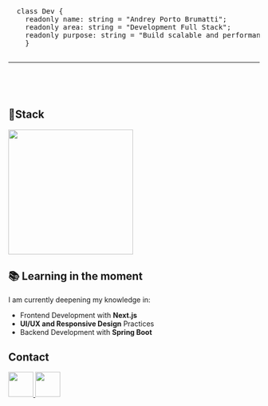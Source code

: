 <!DOCTYPE html>
<html lang="pt">
<head>
  <meta charset="UTF-8">
  <meta name="viewport" content="width=device-width, initial-scale=1.0">
</head>
<body>
  <pre>
  class Dev {
    readonly name: string = "Andrey Porto Brumatti";
    readonly area: string = "Development Full Stack";
    readonly purpose: string = "Build scalable and performant web applications";
    }
  <hr/>
    
  </pre>
  <h2>🔹Stack</h2>
  <p>
    <img src="https://skillicons.dev/icons?i=typescript,react,nextjs,tailwind,java,spring" width="250" />
  </p>

  ## 📚 Learning in the moment  

I am currently deepening my knowledge in:
- Frontend Development with **Next.js**
- **UI/UX and Responsive Design** Practices
- Backend Development with **Spring Boot**

 ## Contact

<p align="left">
  <a href="https://linkedin.com/in/andrey-porto-brumatti-311b97286" target="_blank">
    <img src="https://skillicons.dev/icons?i=linkedin" width="50" />
  </a>
  <a href="https://mail.google.com/mail/?view=cm&to=andreybrumatti@gmail.com" target="_blank">
    <img src="https://skillicons.dev/icons?i=gmail" width="50" />
  </a>
</p>

</body>
</html>

